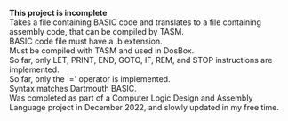 **This project is incomplete**  
Takes a file containing BASIC code and translates to a file containing assembly code, that can be compiled by TASM.  
BASIC code file must have a .b extension.  
Must be compiled with TASM and used in DosBox.  
So far, only LET, PRINT, END, GOTO, IF, REM, and STOP instructions are implemented.  
So far, only the '=' operator is implemented.  
Syntax matches Dartmouth BASIC.  
Was completed as part of a Computer Logic Design and Assembly Language project in December 2022, and slowly updated in my free time.  
